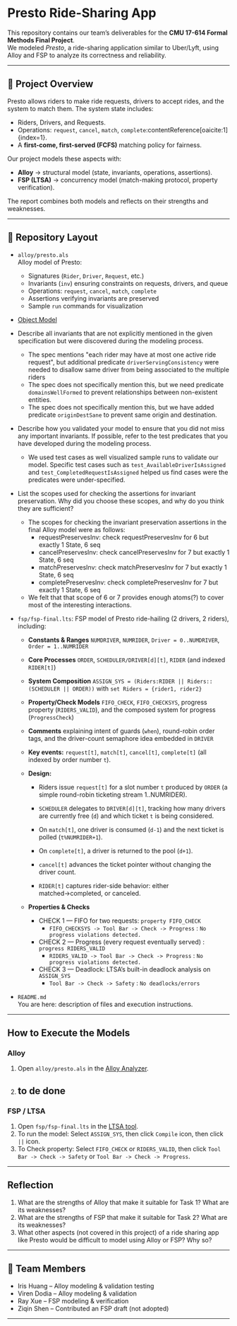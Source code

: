 # Presto Ride-Sharing App

This repository contains our team’s deliverables for the **CMU 17-614 Formal Methods Final Project**.  
We modeled *Presto*, a ride-sharing application similar to Uber/Lyft, using Alloy and FSP to analyze its correctness and reliability.

---

## 📌 Project Overview
Presto allows riders to make ride requests, drivers to accept rides, and the system to match them. The system state includes:
- Riders, Drivers, and Requests.
- Operations: `request`, `cancel`, `match`, `complete`:contentReference[oaicite:1]{index=1}.
- A **first-come, first-served (FCFS)** matching policy for fairness.

Our project models these aspects with:
- **Alloy** → structural model (state, invariants, operations, assertions).
- **FSP (LTSA)** → concurrency model (match-making protocol, property verification).

The report combines both models and reflects on their strengths and weaknesses.

---

## 📂 Repository Layout
- `alloy/presto.als`  
  Alloy model of Presto:  
  - Signatures (`Rider`, `Driver`, `Request`, etc.)  
  - Invariants (`inv`) ensuring constraints on requests, drivers, and queue  
  - Operations: `request`, `cancel`, `match`, `complete`  
  - Assertions verifying invariants are preserved  
  - Sample `run` commands for visualization
- [Object Model](https://lucid.app/lucidspark/909c5e71-6f4f-48bc-9d06-a3bad973050d/edit?viewport_loc=-3782%2C-1223%2C2908%2C2008%2C0_0&invitationId=inv_06a89c08-fede-44a0-9ebf-8822f3c9a18e)
- Describe all invariants that are not explicitly mentioned in the given specification but were discovered during the modeling process.
  - The spec mentions "each rider may have at most one active ride request", but additional predicate `driverServingConsistency` were needed to disallow same driver from being associated to the multiple riders
  - The spec does not specifically mention this, but we need predicate `domainsWellFormed` to prevent relationships between non-existent entities.
  - The spec does not specifically mention this, but we have added predicate `originDestSane` to prevent same origin and destination.
- Describe how you validated your model to ensure that you did not miss any important invariants. If possible, refer to the test predicates that you have developed during the modeling process.
  - We used test cases as well visualized sample runs to validate our model. Specific test cases such as `test_AvailableDriverIsAssigned` and `test_CompletedRequestIsAssigned` helped us find cases were the predicates were under-specified.
- List the scopes used for checking the assertions for invariant preservation. Why did you choose these scopes, and why do you think they are sufficient?
  - The scopes for checking the invariant preservation assertions in the final Alloy model were as follows:
      - requestPreservesInv: check requestPreservesInv for 6 but exactly 1 State, 6 seq
      - cancelPreservesInv: check cancelPreservesInv for 7 but exactly 1 State, 6 seq
      - matchPreservesInv: check matchPreservesInv for 7 but exactly 1 State, 6 seq
      - completePreservesInv: check completePreservesInv for 7 but exactly 1 State, 6 seq
  - We felt that that scope of 6 or 7 provides enough atoms(?) to cover most of the interesting interactions.


- `fsp/fsp-final.lts`: FSP model of Presto ride-hailing (2 drivers, 2 riders), including:

  - **Constants & Ranges**
  `NUMDRIVER`, `NUMRIDER`, `Driver = 0..NUMDRIVER`, `Order = 1..NUMRIDER`
  - **Core Processes**
  `ORDER`, `SCHEDULER/DRIVER[d][t]`, `RIDER` (and indexed `RIDER[t]`)
  - **System Composition**
  `ASSIGN_SYS = (Riders:RIDER || Riders::(SCHEDULER || ORDER))` with
  `set Riders = {rider1, rider2}`
  - **Property/Check Models**
  `FIFO_CHECK`, `FIFO_CHECKSYS`, progress property (`RIDERS_VALID`), and the composed system for progress (`ProgressCheck`)
  - **Comments** explaining intent of guards (`when`), round-robin order tags, and the driver-count semaphore idea embedded in `DRIVER`
  - **Key events:** `request[t]`, `match[t]`, `cancel[t]`, `complete[t]` (all indexed by order number `t`).

  - **Design:**

    - Riders issue `request[t]` for a slot number `t` produced by `ORDER` (a simple round-robin ticketing stream 1..NUMRIDER).

    - `SCHEDULER` delegates to `DRIVER[d][t]`, tracking how many drivers are currently free (`d`) and which ticket `t` is being considered.

    - On `match[t]`, one driver is consumed (`d-1`) and the next ticket is polled (`t%NUMRIDER+1`).

    - On `complete[t]`, a driver is returned to the pool (`d+1`).

    - `cancel[t]` advances the ticket pointer without changing the driver count.

    - `RIDER[t]` captures rider-side behavior: either matched→completed, or canceled.

  - **Properties & Checks**

    - CHECK 1 — FIFO for two requests: `property FIFO_CHECK`
      - `FIFO_CHECKSYS -> Tool Bar -> Check -> Progress` :  `No progress violations detected.`
    - CHECK 2 — Progress (every request eventually served) : `progress RIDERS_VALID`
      - `RIDERS_VALID -> Tool Bar -> Check -> Progress` :  `No progress violations detected.`
    - CHECK 3 — Deadlock: LTSA’s built-in deadlock analysis on `ASSIGN_SYS`
      - `Tool Bar -> Check -> Safety` :  `No deadlocks/errors`

- `README.md`  
  You are here: description of files and execution instructions.

---

## How to Execute the Models

### Alloy
1. Open `alloy/presto.als` in the [Alloy Analyzer](http://alloytools.org/).
2. ## to de done ##

### FSP / LTSA
1. Open `fsp/fsp-final.lts` in the [LTSA tool](http://www.doc.ic.ac.uk/ltsa/).
2. To run the model: Select `ASSIGN_SYS`, then click `Compile` icon, then click `||`  icon.
3. To Check property: Select `FIFO_CHECK` or `RIDERS_VALID`, then click `Tool Bar -> Check -> Safety` or `Tool Bar -> Check -> Progress`.
---
## Reflection
1. What are the strengths of Alloy that make it suitable for Task 1? What are its weaknesses?
2. What are the strengths of FSP that make it suitable for Task 2? What are its weaknesses?
3. What other aspects (not covered in this project) of a ride sharing app like Presto would be difficult to model using Alloy or FSP? Why so?
---

## 👥 Team Members
- Iris Huang – Alloy modeling & validation testing 
- Viren Dodia – Alloy modeling & validation   
- Ray Xue – FSP modeling & verification  
- Ziqin Shen – Contributed an FSP draft (not adopted)

---


